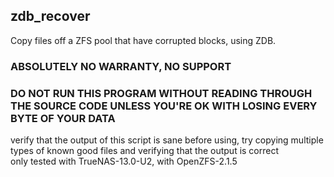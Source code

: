 ## zdb_recover
 Copy files off a ZFS pool that have corrupted blocks, using ZDB.  

### ABSOLUTELY NO WARRANTY, NO SUPPORT
### DO NOT RUN THIS PROGRAM WITHOUT READING THROUGH THE SOURCE CODE UNLESS YOU'RE OK WITH LOSING EVERY BYTE OF YOUR DATA  
verify that the output of this script is sane before using, try copying multiple types of known good files and verifying that the output is correct  
only tested with TrueNAS-13.0-U2, with OpenZFS-2.1.5
